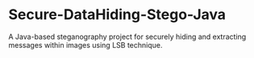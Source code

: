 # Secure-DataHiding-Stego-Java
A Java-based steganography project for securely hiding and extracting messages within images using LSB technique.
